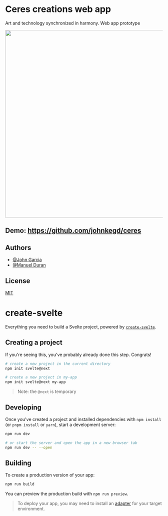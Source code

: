 # Ceres creations web app

Art and technology synchronized in harmony. Web app prototype

<a href="https://www.github.com/johnkegd/ceres" target="_blank"><img src="https://media.giphy.com/media/T8LLTqZTd8NaPLctMs/giphy.gif" height="600px" width="10000px"/></a>


## Demo: https://github.com/johnkegd/ceres


## Authors

- [@John Garcia](https://www.github.com/johnkegd)
- [@Manuel Duran](https://www.github.com/manuelmid)


## License

[MIT](https://choosealicense.com/licenses/mit/)


# create-svelte

Everything you need to build a Svelte project, powered by [`create-svelte`](https://github.com/sveltejs/kit/tree/master/packages/create-svelte).

## Creating a project

If you're seeing this, you've probably already done this step. Congrats!

```bash
# create a new project in the current directory
npm init svelte@next

# create a new project in my-app
npm init svelte@next my-app
```

> Note: the `@next` is temporary

## Developing

Once you've created a project and installed dependencies with `npm install` (or `pnpm install` or `yarn`), start a development server:

```bash
npm run dev

# or start the server and open the app in a new browser tab
npm run dev -- --open
```

## Building

To create a production version of your app:

```bash
npm run build
```

You can preview the production build with `npm run preview`.

> To deploy your app, you may need to install an [adapter](https://kit.svelte.dev/docs/adapters) for your target environment.
